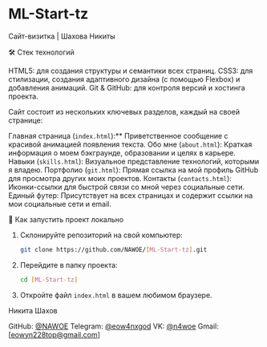 # ML-Start-tz
Сайт-визитка | Шахова Никиты

🛠️ Стек технологий

HTML5: для создания структуры и семантики всех страниц.
CSS3: для стилизации, создания адаптивного дизайна (с помощью Flexbox) и добавления анимаций.
Git & GitHub: для контроля версий и хостинга проекта.

Сайт состоит из нескольких ключевых разделов, каждый на своей странице:

Главная страница (`index.html`):** Приветственное сообщение с красивой анимацией появления текста.
Обо мне (`about.html`): Краткая информация о моем бэкграунде, образовании и целях в карьере.
Навыки (`skills.html`): Визуальное представление технологий, которыми я владею.
Портфолио (`git.html`): Прямая ссылка на мой профиль GitHub для просмотра других моих проектов.
Контакты (`contacts.html`): Иконки-ссылки для быстрой связи со мной через социальные сети.
Единый футер: Присутствует на всех страницах и содержит ссылки на мои социальные сети и email.

🚀 Как запустить проект локально

1.  Склонируйте репозиторий на свой компьютер:
    ```bash
    git clone https://github.com/NAWOE/[ML-Start-tz].git
    ```
2.  Перейдите в папку проекта:
    ```bash
    cd [ML-Start-tz]
    ```
3.  Откройте файл `index.html` в вашем любимом браузере.

Никита Шахов

GitHub: [@NAWOE](https://github.com/NAWOE)
Telegram: [@eow4nxgod](https://t.me/eow4nxgod)
VK: [@n4woe](https://vk.com/n4woe)
Gmail: [eowyn228top@gmail.com]
